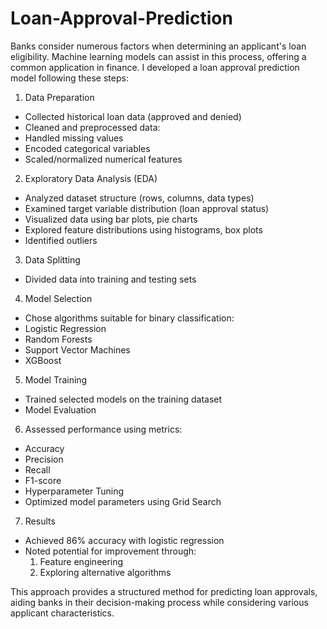 # Loan-Approval-Prediction

Banks consider numerous factors when determining an applicant's loan eligibility. Machine learning models can assist in this process, offering a common application in finance. I developed a loan approval prediction model following these steps:

1. Data Preparation

* Collected historical loan data (approved and denied)
* Cleaned and preprocessed data:
* Handled missing values
* Encoded categorical variables
* Scaled/normalized numerical features

2. Exploratory Data Analysis (EDA)

* Analyzed dataset structure (rows, columns, data types)
* Examined target variable distribution (loan approval status)
* Visualized data using bar plots, pie charts
* Explored feature distributions using histograms, box plots
* Identified outliers

3. Data Splitting
   
 * Divided data into training and testing sets

4. Model Selection

* Chose algorithms suitable for binary classification:
* Logistic Regression
* Random Forests
* Support Vector Machines
* XGBoost

5. Model Training

* Trained selected models on the training dataset
* Model Evaluation

6. Assessed performance using metrics:
* Accuracy
* Precision
* Recall
* F1-score
* Hyperparameter Tuning
* Optimized model parameters using Grid Search

7. Results

* Achieved 86% accuracy with logistic regression
* Noted potential for improvement through:
  1. Feature engineering
  2. Exploring alternative algorithms
     
This approach provides a structured method for predicting loan approvals, aiding banks in their decision-making process while considering various applicant characteristics.
